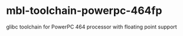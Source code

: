 # mbl-toolchain-powerpc-464fp
glibc toolchain for PowerPC 464 processor with floating point support
